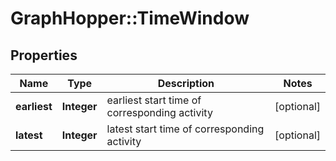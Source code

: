 # GraphHopper::TimeWindow

## Properties
Name | Type | Description | Notes
------------ | ------------- | ------------- | -------------
**earliest** | **Integer** | earliest start time of corresponding activity | [optional] 
**latest** | **Integer** | latest start time of corresponding activity | [optional] 


